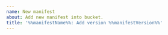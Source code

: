 ```yaml
---
name: New manifest
about: Add new manifest into bucket.
title: '%%manifestName%%: Add version %%manifestVersion%%'
---
```


<!-- Is there an issue, which requested this manifest? -->
<!--     If yes, please add closing directive as follows: -->
<!--     - Closes #ISSUE_ID -->
